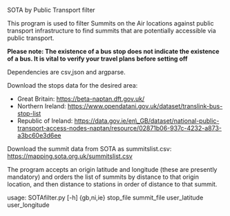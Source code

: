 SOTA by Public Transport filter

This program is used to filter Summits on the Air locations against public transport infrastructure to find summits that are potentially accessible via public transport.

**Please note: The existence of a bus stop does not indicate the existence of a bus. It is vital to verify your travel plans before setting off**

Dependencies are csv,json and argparse.

Download the stops data for the desired area:

* Great Britain: https://beta-naptan.dft.gov.uk/
* Northern Ireland: https://www.opendatani.gov.uk/dataset/translink-bus-stop-list
* Republic of Ireland: https://data.gov.ie/en\_GB/dataset/national-public-transport-access-nodes-naptan/resource/02871b06-937c-4232-a873-a3bc60e3d6ee

Download the summit data from SOTA as summitslist.csv: https://mapping.sota.org.uk/summitslist.csv

The program accepts an origin latitude and longitude (these are presently mandatory) and orders the list of summits by distance to that origin location, and then distance to stations in order of distance to that summit.

usage: SOTAfilter.py [-h] {gb,ni,ie} stop\_file summit\_file user\_latitude user\_longitude

